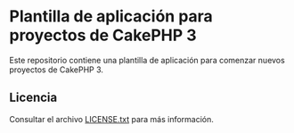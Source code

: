 # Plantilla de aplicación para proyectos de CakePHP 3

Este repositorio contiene una plantilla de aplicación para comenzar nuevos proyectos de CakePHP 3.

## Licencia

Consultar el archivo [LICENSE.txt](LICENSE.txt) para más información.
